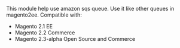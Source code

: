 This module help use amazon sqs queue. Use it like other queues in magento2ee. 
Compatible with:
* Magento 2.1 EE
* Magento 2.2 Commerce
* Magento 2.3-alpha Open Source and Commerce
